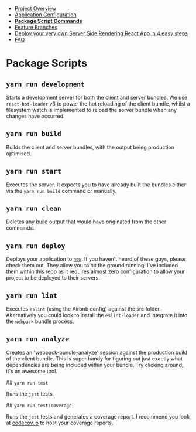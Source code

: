  - [Project Overview](/docs/PROJECT_OVERVIEW.md)
 - [Application Configuration](/docs/APPLICATION_CONFIG.md)
 - __[Package Script Commands](/docs/PKG_SCRIPTS.md)__
 - [Feature Branches](/docs/FEATURE_BRANCHES.md)
 - [Deploy your very own Server Side Rendering React App in 4 easy steps](/docs/DEPLOY_TO_NOW.md)
 - [FAQ](/docs/FAQ.md)

# Package Scripts

## `yarn run development`

Starts a development server for both the client and server bundles.  We use `react-hot-loader` v3 to power the hot reloading of the client bundle, whilst a filesystem watch is implemented to reload the server bundle when any changes have occurred.

## `yarn run build`

Builds the client and server bundles, with the output being production optimised.

## `yarn run start`

Executes the server.  It expects you to have already built the bundles either via the `yarn run build` command or manually.

## `yarn run clean`

Deletes any build output that would have originated from the other commands.

## `yarn run deploy`

Deploys your application to [`now`](https://zeit.co/now). If you haven't heard of these guys, please check them out. They allow you to hit the ground running! I've included them within this repo as it requires almost zero configuration to allow your project to be deployed to their servers.

## `yarn run lint`

Executes `eslint` (using the Airbnb config) against the src folder. Alternatively you could look to install the `eslint-loader` and integrate it into the `webpack` bundle process.

## `yarn run analyze`

Creates an 'webpack-bundle-analyze' session against the production build of the client bundle.  This is super handy for figuring out just exactly what dependencies are being included within your bundle.  Try clicking around, it's an awesome tool.

## `yarn run test`

Runs the `jest` tests.

## `yarn run test:coverage`

Runs the `jest` tests and generates a coverage report. I recommend you look at [codecov.io](https://codecov.io) to host your coverage reports.
